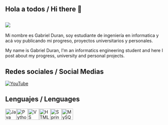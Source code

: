 ## Hola a todos / Hi there 👋


## <img src = "https://pin.it/2DyBS55u4"> 

Mi nombre es Gabriel Duran, soy estudiante de ingeniería en informatica y acá voy publicando mi progreso, proyectos universitarios y personales.

My name is Gabriel Duran, I'm an informatics engineering student and here I post about my progress, university and personal projects.

## Redes sociales / Social Medias

<a href="https://www.youtube.com/@GabrielDv-b5m">
  <img src="https://img.shields.io/badge/YouTube-red?style=for-the-badge&logo=youtube&logoColor=white" alt="YouTube"/>
</a>

  ## Lenguajes / Lenguages 


<img src="https://raw.githubusercontent.com/danielcranney/readme-generator/main/public/icons/skills/java-colored.svg" width="36" height="36" alt="Java" title="Java"/></a><a href="https://www.python.org/" target="_blank" rel="noreferrer"><img src="https://raw.githubusercontent.com/danielcranney/readme-generator/main/public/icons/skills/python-colored.svg" width="36" height="36" alt="Python" title="Python"/></a><a href="https://code.visualstudio.com/" target="_blank" rel="noreferrer"><img src="https://raw.githubusercontent.com/danielcranney/readme-generator/main/public/icons/skills/visualstudiocode-colored.svg" width="36" height="36" alt="VS Code" title="VS Code"/></a><a href="https://developer.mozilla.org/en-US/docs/Glossary/HTML5" target="_blank" rel="noreferrer"><img src="https://raw.githubusercontent.com/danielcranney/readme-generator/main/public/icons/skills/html5-colored.svg" width="36" height="36" alt="HTML5" title="HTML5"/></a><a href="https://spring.io/projects/spring-boot" target="_blank" rel="noreferrer"><img src="https://raw.githubusercontent.com/danielcranney/readme-generator/main/public/icons/skills/springboot-colored.svg" width="36" height="36" alt="Spring Boot" title="Spring Boot"/></a><a href="https://www.mysql.com/" target="_blank" rel="noreferrer"><img src="https://raw.githubusercontent.com/danielcranney/readme-generator/main/public/icons/skills/mysql-colored.svg" width="36" height="36" alt="MySQL" title="MySQL"/></a>
                 
                    

